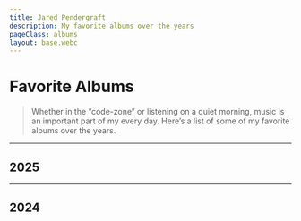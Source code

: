 ```yaml
---
title: Jared Pendergraft
description: My favorite albums over the years
pageClass: albums
layout: base.webc
---
```


# Favorite Albums

> Whether in the “code-zone” or listening on a quiet morning, music is an important part of my every day. Here’s a list of some of my favorite albums over the years.

---

## 2025

<album webc:for="(album, index) of this.albums['2025']" :album="album" webc:nokeep></album>

---

## 2024

<album webc:for="(album, index) of this.albums['2024']" :album="album" webc:nokeep></album>
